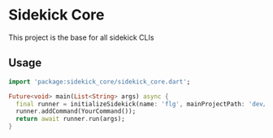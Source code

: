 # Sidekick Core

This project is the base for all sidekick CLIs

## Usage

```dart
import 'package:sidekick_core/sidekick_core.dart';

Future<void> main(List<String> args) async {
  final runner = initializeSidekick(name: 'flg', mainProjectPath: 'dev/integration_tests/flutter_gallery');
  runner.addCommand(YourCommand());
  return await runner.run(args);
}
```